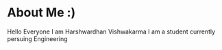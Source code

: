 # About Me :) 

Hello Everyone I am Harshwardhan Vishwakarma 
I am a student currently persuing Engineering
